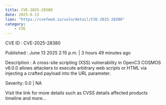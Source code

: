 ```yaml
---
title: CVE-2025-28380
date: 2025-6-13
lien: "https://cvefeed.io/vuln/detail/CVE-2025-28380"
category:
    - CVE
---
```


CVE ID : CVE-2025-28380

Published :  June 13
2025
2:15 p.m. | 3 hours
49 minutes ago

Description : A cross-site scripting (XSS) vulnerability in OpenC3 COSMOS v6.0.0 allows attackers to execute arbitrary web scripts or HTML via injecting a crafted payload into the URL parameter.

Severity: 0.0 | NA

Visit the link for more details
such as CVSS details
affected products
timeline
and more...
